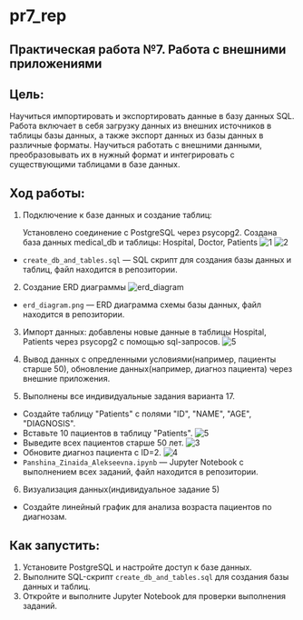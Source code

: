 # pr7_rep
## Практическая работа №7. Работа с внешними приложениями
## Цель:
Научиться импортировать и экспортировать данные в базу данных SQL. Работа включает в себя загрузку данных из внешних источников в таблицы базы данных, а также экспорт данных из базы данных в различные форматы. Научиться работать с внешними данными, преобразовывать их в нужный формат и интегрировать с существующими таблицами в базе данных.

## Ход работы:
1. Подключение к базе данных и создание таблиц:

   Установлено соединение с PostgreSQL через psycopg2.
   Создана база данных medical_db и таблицы: Hospital, Doctor, Patients
![1](https://github.com/user-attachments/assets/f5ea485c-5442-492b-a3bd-5c379aca4d02)
![2](https://github.com/user-attachments/assets/91073c8b-a041-4730-9859-f9155552ae03)
- `create_db_and_tables.sql` — SQL скрипт для создания базы данных и таблиц, файл находится в репозитории.
2. Создание ERD диаграммы
  ![erd_diagram](https://github.com/user-attachments/assets/40a68eb2-6cfd-422d-92ee-3aa2980f2dc8)
- `erd_diagram.png` — ERD диаграмма схемы базы данных, файл находится в репозитории.
3. Импорт данных: добавлены новые данные в таблицы Hospital, Patients через psycopg2 с помощью sql-запросов.
![5](https://github.com/user-attachments/assets/297bc501-925e-4c07-ae52-9bb9e6e618af)
4. Вывод данных с опредленными условиями(например, пациенты старше 50), обновление данных(например, диагноз пациента) через внешние приложения.

5. Выполнены все индивидуальные задания варианта 17.
  - Создайте таблицу "Patients" с полями "ID", "NAME", "AGE", "DIAGNOSIS".
  - Вставьте 10 пациентов в таблицу "Patients".
![5](https://github.com/user-attachments/assets/297bc501-925e-4c07-ae52-9bb9e6e618af)
  - Выведите всех пациентов старше 50 лет.
![3](https://github.com/user-attachments/assets/5922c031-03be-4077-ac93-32fd5dbb7a6c)
  - Обновите диагноз пациента с ID=2.
![4](https://github.com/user-attachments/assets/e7b1038f-da61-41a6-8b4d-e118b2b215c6)
- `Panshina_Zinaida_Alekseevna.ipynb` — Jupyter Notebook с выполнением всех заданий, файл находится в репозитории.
6. Визуализация данных(индивидуальное задание 5)
  - Создайте линейный график для анализа возраста пациентов по диагнозам.
## Как запустить:
1. Установите PostgreSQL и настройте доступ к базе данных.
2. Выполните SQL-скрипт `create_db_and_tables.sql` для создания базы данных и таблиц.
3. Откройте и выполните Jupyter Notebook для проверки выполнения заданий.

